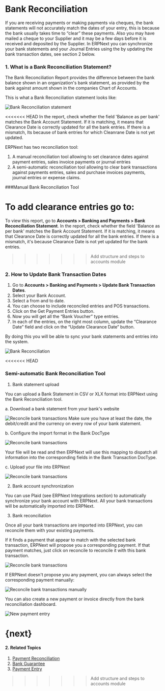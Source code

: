 <!-- add-breadcrumbs -->
# Bank Reconciliation

If you are receiving payments or making payments via cheques, the bank statements will not accurately match the dates of your entry, this is because the bank usually takes time to “clear” these payments. Also you may have mailed a cheque to your Supplier and it may be a few days before it is received and deposited by the Supplier. In ERPNext you can synchronize your bank statements and your Journal Entries using the by updating the bank transaction dates, see section 2 below.

### 1. What is a Bank Reconciliation Statement?
The Bank Reconciliation Report provides the difference between the bank balance shown in an organization's bank statement, as provided by the bank against amount shown in the companies Chart of Accounts.

This is what a Bank Reconciliation statement looks like:

<img class="screenshot" alt="Bank Reconciliation statement" src="{{docs_base_url}}/assets/img/accounts/bank-reconciliation-2.png">  

<<<<<<< HEAD
In the report, check whether the field 'Balance as per bank' matches the Bank Account Statement. If it is matching, it means that Clearance Date is correctly updated for all the bank entries. If there is a mismatch, Its because of bank entries for which Cleanrane Date is not yet updated.

ERPNext has two reconciliation tool:

1. A manual reconciliation tool allowing to set clearance dates against payment entries, sales invoice payments or journal entries
2. A semi-automatic reconciliation tool allowing to clear bank transactions against payments entries, sales and purchase invoices payments, journal entries or expense claims.

###Manual Bank Reconciliation Tool

To add clearance entries go to:
=======
To view this report, go to **Accounts > Banking and Payments > Bank Reconciliation Statement**. In the report, check whether the field 'Balance as per bank' matches the Bank Account Statement. If it is matching, it means that Clearance Date is correctly updated for all the bank entries. If there is a mismatch, it's because Clearance Date is not yet updated for the bank entries.
>>>>>>> Add structure and steps to accounts module

### 2. How to Update Bank Transaction Dates

1. Go to **Accounts > Banking and Payments > Update Bank Transaction Dates**.
1. Select your Bank Account.
1. Select a from and to date.
1. You can choose to include reconciled entries and POS transactions.
1. Click on the Get Payment Entries button.
1. Now you will get all the “Bank Voucher” type entries.
1. In each of the entries, on the right most column, update the “Clearance Date” field and click on the “Update Clearance Date” button.

By doing this you will be able to sync your bank statements and entries into
the system.

<img class="screenshot" alt="Bank Reconciliation" src="{{docs_base_url}}/assets/img/accounts/bank-reconciliation.png">
 
<<<<<<< HEAD
### Semi-automatic Bank Reconciliation Tool

1. Bank statement upload

You can upload a Bank Statement in CSV or XLX format into ERPNext using the Bank Reconciliation tool.

  a. Download a bank statement from your bank's website

  <img class="screenshot" alt="Reconcile bank transactions" src="{{docs_base_url}}/assets/img/accounts/sample_bank_statement.png">
  Make sure you have at least the date, the debit/credit and the currency on every row of your bank statement.

  b. Configure the import format in the Bank DocType

  <img class="screenshot" alt="Reconcile bank transactions" src="{{docs_base_url}}/assets/img/accounts/bank_configuration.png">

  Your file will be read and then ERPNext will use this mapping to dispatch all information into the corresponding fields in the Bank Transaction DocType.

  c. Upload your file into ERPNext

  <img class="screenshot" alt="Reconcile bank transactions" src="{{docs_base_url}}/assets/img/accounts/bank_transaction_upload.gif">



2. Bank account synchronization

You can use Plaid (see ERPNext Integrations section) to automatically synchronize your bank account with ERPNext.
All your bank transactions will be automatically imported into ERPNext.

3. Bank reconciliation

Once all your bank transactions are imported into ERPNext, you can reconcile them with your existing payments.


If it finds a payment that appear to match with the selected bank transaction, ERPNext will propose you a corresponding payment.
If that payment matches, just click on reconcile to reconcile it with this bank transaction.

<img class="screenshot" alt="Reconcile bank transactions" src="{{docs_base_url}}/assets/img/accounts/auto_reconciliation.gif">


If ERPNext doesn't propose you any payment, you can always select the corresponding payment manually:

<img class="screenshot" alt="Reconcile bank transactions manually" src="{{docs_base_url}}/assets/img/accounts/manual_reconciliation.gif">


You can also create a new payment or invoice directly from the bank reconciliation dashboard.

<img class="screenshot" alt="New payment entry" src="{{docs_base_url}}/assets/img/accounts/new_payment.gif">


{next}
=======
#### 2. Related Topics
1. [Payment Reconciliation](/docs/user/manual/en/accounts/payment-reconciliation)
1. [Bank Guarantee](/docs/user/manual/en/accounts/bank-guarantee)
1. [Payment Entry](/docs/user/manual/en/accounts/payment-entry)
>>>>>>> Add structure and steps to accounts module
